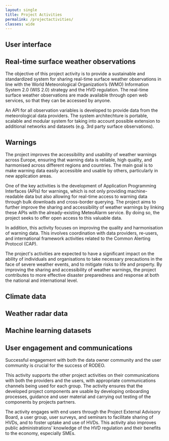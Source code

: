 ```yaml
---
layout: single
title: Project Activities
permalink: /projectactivities/
classes: wide
---
```




## User interface

## Real-time surface weather observations

The objective of this project activity is to provide a sustainable and standardized system for sharing real-time surface weather observations in line with the World
Meteorological Organization’s (WMO) Information System 2.0 (WIS 2.0) strategy and the HVD regulation. The real-time surface weather observations are made available through
open web services, so that they can be accessed by anyone. 

An API for all observation variables is developed to provide data from the meteorological data providers. The system architechture is portable, scalable and modular system 
for taking into account possible extension to additional networks and datasets (e.g. 3rd party surface observations).

## Warnings
The project improves the accessibility and usability of weather warnings across Europe, ensuring that warning data is reliable, high quality, and harmonised across different
regions and countries. The main goal is to make warning data easily accessible and usable by others, particularly in new application areas.

One of the key activities is the development of Application Programming Interfaces (APIs) for warnings, which is not only providing machine-readable data
but also allowing for real-time access to warning data through bulk downloads and cross-border querying. The project aims to further improve the sharing and accessibility of
weather warnings by linking these APIs with the already-existing MeteoAlarm service. By doing so, the project seeks to offer open access to this valuable data.

In addition, this activity focuses on improving the quality and harmonisation of warning data. This involves coordination with data providers, re-users, and
international framework activities related to the Common Alerting Protocol (CAP).

The project's activities are expected to have a significant impact on the ability of individuals and organisations to take necessary precautions in the face of severe weather
events, and to mitigate risks to life and property. By improving the sharing and accessibility of weather warnings, the project contributes to more effective disaster
preparedness and response at both the national and international level.

## Climate data

## Weather radar data

## Machine learning datasets

## User engagement and communications

Successful engagement with both the data owner community and the user community is crucial for the success of RODEO. 

This activity supports the other project activities on their communications with both the providers and the users, with appropriate communications channels being used for each
group. The activity ensures that the developed project components are usable by developing onboarding processes, guidance and user material and carrying out testing of the
components by projects partners. 

The activity engages with end users through the Project External Advisory Board, a user group, user surveys, and seminars to facilitate sharing of HVDs, and to foster uptake and use of HVDs. This activity also improves public
administrations’ knowledge of the HVD regulation and their benefits to the economy, especially SMEs.
